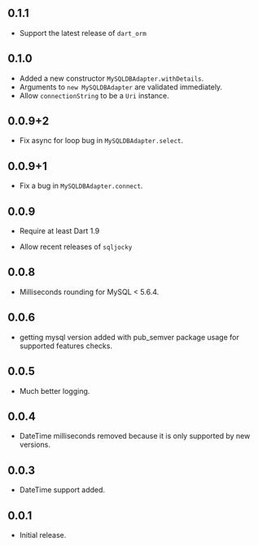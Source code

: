 ## 0.1.1

- Support the latest release of `dart_orm`

## 0.1.0

- Added a new constructor `MySQLDBAdapter.withDetails`.
- Arguments to `new MySQLDBAdapter` are validated immediately.
- Allow `connectionString` to be a `Uri` instance.

## 0.0.9+2

- Fix async for loop bug in `MySQLDBAdapter.select`.

## 0.0.9+1

- Fix a bug in `MySQLDBAdapter.connect`.

## 0.0.9

- Require at least Dart 1.9

- Allow recent releases of `sqljocky`

## 0.0.8

- Milliseconds rounding for MySQL < 5.6.4.

## 0.0.6

- getting mysql version added with
  pub_semver package usage for supported features checks.

## 0.0.5

- Much better logging.

## 0.0.4

- DateTime milliseconds removed because it is only supported by new versions.

## 0.0.3

- DateTime support added.

## 0.0.1

- Initial release.
